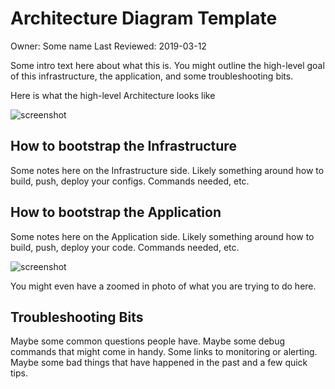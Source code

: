 # Architecture Diagram Template

Owner: Some name
Last Reviewed: 2019-03-12

Some intro text here about what this is. You might outline the high-level goal of this infrastructure, the application, and some troubleshooting bits.

Here is what the high-level Architecture looks like

![screenshot](https://raw.githubusercontent.com/jweissig/62-how-to-create-architecture-diagrams/master/high-level-arch.png)

## How to bootstrap the Infrastructure

Some notes here on the Infrastructure side. Likely something around how to build, push, deploy your configs. Commands needed, etc.

## How to bootstrap the Application

Some notes here on the Application side. Likely something around how to build, push, deploy your code. Commands needed, etc.

![screenshot](https://raw.githubusercontent.com/jweissig/62-how-to-create-architecture-diagrams/master/zommed-in.png)

You might even have a zoomed in photo of what you are trying to do here.

## Troubleshooting Bits

Maybe some common questions people have. Maybe some debug commands that might come in handy. Some links to monitoring or alerting. Maybe some bad things that have happened in the past and a few quick tips.
